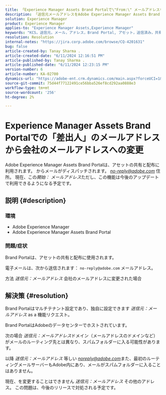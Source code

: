 ```yaml
---
title: 「Experience Manager Assets Brand Portalで\"From:\" メールアドレスを会社のメールアドレスに変更する」
description: 「送信元メールアドレスをAdobe Experience Manager Assets Brand Portalの会社のメールアドレスに変更する方法を説明します。」
solution: Experience Manager
product: Experience Manager
applies-to: "Experience Manager Assets,Experience Manager"
keywords: "KCS，送信元，メール，アドレス，Brand Portal, アセット，送信済み，共有，AEM, Experience Manager"
resolution: Resolution
internal-notes: "https://jira.corp.adobe.com/browse/CQ-4201631"
bug: false
article-created-by: Tanay Sharma .
article-created-date: "6/11/2024 12:16:51 PM"
article-published-by: Tanay Sharma .
article-published-date: "6/11/2024 12:23:15 PM"
version-number: 6
article-number: KA-02700
dynamics-url: "https://adobe-ent.crm.dynamics.com/main.aspx?forceUCI=1&pagetype=entityrecord&etn=knowledgearticle&id=b6ad0577-ec27-ef11-840b-6045bd0065b6"
source-git-commit: 75d44f77122491ce56bba526ef8cd292aa0888e3
workflow-type: tm+mt
source-wordcount: '256'
ht-degree: 2%

---
```


# Experience Manager Assets Brand Portalでの「差出人」のメールアドレスから会社のメールアドレスへの変更


Adobe Experience Manager Assets Brand Portalは、アセットの共有と配布に利用されます。 からメールがディスパッチされます。 *no-reply@adobe.com* 住所。 現在、この&#x200B;*開始：* *メールアドレス*&#x200B;ただし、この機能は今後のアップデートで利用できるようになる予定です。

## 説明 {#description}


### 環境

- Adobe Experience Manager
- Adobe Experience Manager Assets Brand Portal


### 問題/症状

Brand Portalは、アセットの共有と配布に使用されます。

電子メールは、次から送信されます： `no-reply@adobe.com` メールアドレス。

方法 *送信元：メールアドレス* 会社のメールアドレスに変更された場合


## 解決策 {#resolution}


Brand Portalはマルチテナント設定であり、独自に設定できます *送信元：メールアドレス* as a 機能リクエスト。

Brand PortalはAdobeのデータセンターでホストされています。

次の場合 *送信元：メールアドレス*&#x200B;ドメイン（メールアドレスのドメインなど）がメールのルーティング先とは異なり、スパムフォルダーに入る可能性があります。

以降 *送信元：メールアドレス* 等しい *noreply@adobe.com*&#x200B;また、最初のルーティングメールサーバーもAdobe内にあり、メールがスパムフォルダーに入ることはありません。

現在、を変更することはできません *送信元：メールアドレス* その他のアドレス。 この問題は、今後のリリースで対処される予定です。
